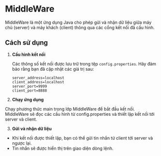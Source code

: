 # MiddleWare

MiddleWare là một ứng dụng Java cho phép gửi và nhận dữ liệu giữa máy chủ (server) và máy khách (client) thông qua các cổng kết nối đã cấu hình.

## Cách sử dụng

1. **Cấu hình kết nối**

   Các thông số kết nối được lưu trữ trong tệp `config.properties`. Hãy đảm bảo rằng bạn đã cập nhật các giá trị sau:

   ```properties
   server_address=localhost
   client_address=localhost
   server_port=9999
   client_port=8888
   ```

2. **Chạy ứng dụng**

Chạy phương thức main trong lớp MiddleWare để bắt đầu kết nối. MiddleWare sẽ đọc các cấu hình từ config.properties và thiết lập kết nối tới server và client.

3. **Gửi và nhận dữ liệu**


- Khi kết nối được thiết lập, bạn có thể gửi tin nhắn từ client tới server và ngược lại.
- Tin nhắn sẽ được hiển thị trên giao diện dòng lệnh.

